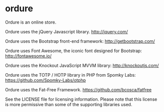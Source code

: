 ordure
======

Ordure is an online store.

Ordure uses the jQuery Javascript library.
  http://jquery.com/

Ordure uses the Bootstrap front-end framework:
  http://getbootstrap.com/

Ordure uses Font Awesome, the iconic font designed for Bootstrap:
  http://fontawesome.io/

Ordure uses the Knockout JavaScript MVVM library:
  http://knockoutjs.com/

Ordure uses the TOTP / HOTP library in PHP from Spomky Labs:
  https://github.com/Spomky-Labs/otphp

Ordure uses the Fat-Free Framework.
  https://github.com/bcosca/fatfree

See the LICENSE file for licensing information. Please note that this license
is more permissive than some of the supporting libraries used.

